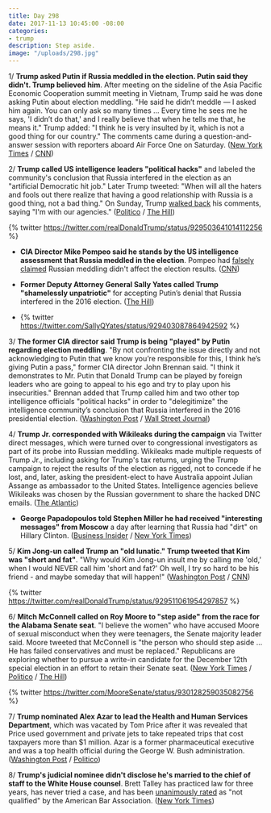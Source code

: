 ```yaml
---
title: Day 298
date: 2017-11-13 10:45:00 -08:00
categories:
- trump
description: Step aside.
image: "/uploads/298.jpg"
---
```


1/ **Trump asked Putin if Russia meddled in the election. Putin said they didn't. Trump believed him**. After meeting on the sideline of the Asia Pacific Economic Cooperation summit meeting in Vietnam, Trump said he was done asking Putin about election meddling. "He said he didn’t meddle — I asked him again. You can only ask so many times ... Every time he sees me he says, 'I didn’t do that,' and I really believe that when he tells me that, he means it." Trump added: "I think he is very insulted by it, which is not a good thing for our country." The comments came during a question-and-answer session with reporters aboard Air Force One on Saturday. ([New York Times](https://www.nytimes.com/2017/11/11/world/asia/trump-putin-election.html) / [CNN](http://www.cnn.com/2017/11/11/politics/president-donald-trump-vladimir-putin-election-meddling/index.html))

2/ **Trump called US intelligence leaders "political hacks"** and labeled the community's conclusion that Russia interfered in the election as an "artificial Democratic hit job." Later Trump tweeted: "When will all the haters and fools out there realize that having a good relationship with Russia is a good thing, not a bad thing." On Sunday, Trump [walked back](https://www.nbcnews.com/politics/white-house/trump-clarifies-comments-putin-says-i-m-u-s-intel-n819986) his comments, saying "I'm with our agencies." ([Politico](https://www.politico.com/story/2017/11/11/trump-russia-putin-people-will-die-244801) / [The Hill](http://thehill.com/homenews/administration/359894-trump-slams-former-us-intel-leaders-as-political-hacks))

{% twitter https://twitter.com/realDonaldTrump/status/929503641014112256 %}

* **CIA Director Mike Pompeo said he stands by the US intelligence assessment that Russia meddled in the election**. Pompeo had [falsely claimed](https://whatthefuckjusthappenedtoday.com/2017/10/19/day-273/#3-cia-director-mike-pompeo-falsely-c) Russian meddling didn't affect the election results. ([CNN](http://www.cnn.com/2017/11/11/politics/mike-pompeo-cia-donald-trump-white-house-russia-meddling/index.html))

* **Former Deputy Attorney General Sally Yates called Trump "shamelessly unpatriotic"** for accepting Putin’s denial that Russia interfered in the 2016 election. ([The Hill](http://thehill.com/blogs/blog-briefing-room/news/359923-sally-yates-trump-is-shamelessly-unpatriotic-for-russian))

* {% twitter https://twitter.com/SallyQYates/status/929403087864942592 %}

3/ **The former CIA director said Trump is being "played" by Putin regarding election meddling**. "By not confronting the issue directly and not acknowledging to Putin that we know you’re responsible for this, I think he’s giving Putin a pass," former CIA director John Brennan said. "I think it demonstrates to Mr. Putin that Donald Trump can be played by foreign leaders who are going to appeal to his ego and try to play upon his insecurities." Brennan added that Trump called him and two other top intelligence officials "political hacks" in order to "delegitimize" the intelligence community’s conclusion that Russia interfered in the 2016 presidential election. ([Washington Post](https://www.washingtonpost.com/news/post-politics/wp/2017/11/12/former-u-s-intelligence-officials-trump-being-played-by-putin/) / [Wall Street Journal](https://www.wsj.com/articles/former-cia-national-intelligence-heads-strike-back-at-trumps-political-hacks-comment-1510505732))

4/ **Trump Jr. corresponded with Wikileaks during the campaign** via Twitter direct messages, which were turned over to congressional investigators as part of its probe into Russian meddling. Wikileaks made multiple requests of Trump Jr., including asking for Trump's tax returns, urging the Trump campaign to reject the results of the election as rigged, not to concede if he lost, and, later, asking the president-elect to have Australia appoint Julian Assange as ambassador to the United States. Intelligence agencies believe Wikileaks was chosen by the Russian government to share the hacked DNC emails. ([The Atlantic](https://www.theatlantic.com/politics/archive/2017/11/the-secret-correspondence-between-donald-trump-jr-and-wikileaks/545738/))

* **George Papadopoulos told Stephen Miller he had received "interesting messages" from Moscow** a day after learning that Russia had "dirt" on Hillary Clinton. ([Business Insider](http://www.businessinsider.com/george-papadopoulos-stephen-miller-trump-russia-clinton-2017-11) / [New York Times](https://www.nytimes.com/2017/11/10/us/russia-inquiry-trump.html))

5/ **Kim Jong-un called Trump an "old lunatic." Trump tweeted that Kim was "short and fat"**. "Why would Kim Jong-un insult me by calling me 'old,' when I would NEVER call him 'short and fat?' Oh well, I try so hard to be his friend - and maybe someday that will happen!" ([Washington Post](https://www.washingtonpost.com/news/worldviews/wp/2017/11/11/north-korean-insults-to-u-s-leaders-are-nothing-new-but-trumps-deeply-personal-reactions-are/) / [CNN](http://www.cnn.com/2017/11/11/politics/north-korea-trump-asia-trip/index.html))

{% twitter https://twitter.com/realDonaldTrump/status/929511061954297857 %}

6/ **Mitch McConnell called on Roy Moore to "step aside" from the race for the Alabama Senate seat**. "I believe the women" who have accused Moore of sexual misconduct when they were teenagers, the Senate majority leader said. Moore tweeted that McConnell is "the person who should step aside ... He has failed conservatives and must be replaced." Republicans are exploring whether to pursue a write-in candidate for the December 12th special election in an effort to retain their Senate seat. ([New York Times](https://www.nytimes.com/2017/11/13/us/politics/roy-moore-alabama-senate.html) / [Politico](https://www.politico.com/story/2017/11/13/mcconnell-i-believe-the-women-accusing-roy-moore-244840) / [The Hill](http://thehill.com/homenews/senate/360119-moore-mcconnell-is-one-who-should-step-aside))

{% twitter https://twitter.com/MooreSenate/status/930128259035082756 %}

7/ **Trump nominated Alex Azar to lead the Health and Human Services Department**, which was vacated by Tom Price after it was revealed that Price used government and private jets to take repeated trips that cost taxpayers more than $1 million. Azar is a former pharmaceutical executive and was a top health official during the George W. Bush administration. ([Washington Post](https://www.washingtonpost.com/national/health-science/trump-picks-alex-azar-to-lead-the-health-and-human-services-department/2017/11/13/ad6a4e16-c408-11e7-84bc-5e285c7f4512_story.html) / [Politico](https://www.politico.com/story/2017/11/13/alex-azar-hhs-secretary-trump-244837))

8/ **Trump's judicial nominee didn't disclose he's married to the chief of staff to the White House counsel**. Brett Talley has practiced law for three years, has never tried a case, and has been [unanimously rated](https://whatthefuckjusthappenedtoday.com/2017/11/10/day-295/#7-the-senate-judiciary-committee-app) as "not qualified" by the American Bar Association. ([New York Times](https://www.nytimes.com/2017/11/13/us/politics/trump-judge-brett-talley-nomination.html))